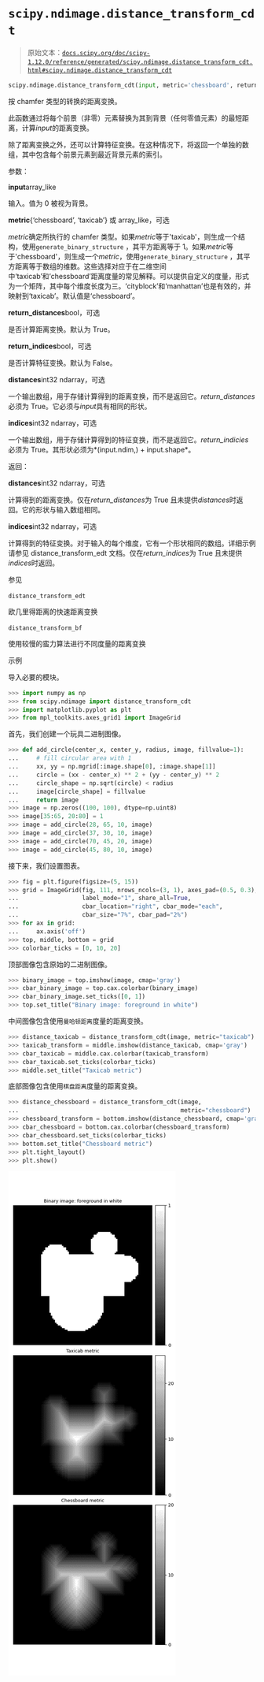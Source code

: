 # `scipy.ndimage.distance_transform_cdt`

> 原始文本：[`docs.scipy.org/doc/scipy-1.12.0/reference/generated/scipy.ndimage.distance_transform_cdt.html#scipy.ndimage.distance_transform_cdt`](https://docs.scipy.org/doc/scipy-1.12.0/reference/generated/scipy.ndimage.distance_transform_cdt.html#scipy.ndimage.distance_transform_cdt)

```py
scipy.ndimage.distance_transform_cdt(input, metric='chessboard', return_distances=True, return_indices=False, distances=None, indices=None)
```

按 chamfer 类型的转换的距离变换。

此函数通过将每个前景（非零）元素替换为其到背景（任何零值元素）的最短距离，计算*input*的距离变换。

除了距离变换之外，还可以计算特征变换。在这种情况下，将返回一个单独的数组，其中包含每个前景元素到最近背景元素的索引。

参数：

**input**array_like

输入。值为 0 被视为背景。

**metric**{‘chessboard’, ‘taxicab’} 或 array_like，可选

*metric*确定所执行的 chamfer 类型。如果*metric*等于'taxicab'，则生成一个结构，使用`generate_binary_structure` ，其平方距离等于 1。如果*metric*等于'chessboard'，则生成一个*metric*，使用`generate_binary_structure` ，其平方距离等于数组的维数。这些选择对应于在二维空间中‘taxicab’和‘chessboard’距离度量的常见解释。可以提供自定义的度量，形式为一个矩阵，其中每个维度长度为三。‘cityblock’和‘manhattan’也是有效的，并映射到‘taxicab’。默认值是‘chessboard’。

**return_distances**bool，可选

是否计算距离变换。默认为 True。

**return_indices**bool，可选

是否计算特征变换。默认为 False。

**distances**int32 ndarray，可选

一个输出数组，用于存储计算得到的距离变换，而不是返回它。*return_distances* 必须为 True。它必须与*input*具有相同的形状。

**indices**int32 ndarray，可选

一个输出数组，用于存储计算得到的特征变换，而不是返回它。*return_indicies* 必须为 True。其形状必须为*(input.ndim,) + input.shape*。

返回：

**distances**int32 ndarray，可选

计算得到的距离变换。仅在*return_distances*为 True 且未提供*distances*时返回。它的形状与输入数组相同。

**indices**int32 ndarray，可选

计算得到的特征变换。对于输入的每个维度，它有一个形状相同的数组。详细示例请参见 distance_transform_edt 文档。仅在*return_indices*为 True 且未提供*indices*时返回。

参见

`distance_transform_edt`

欧几里得距离的快速距离变换

`distance_transform_bf`

使用较慢的蛮力算法进行不同度量的距离变换

示例

导入必要的模块。

```py
>>> import numpy as np
>>> from scipy.ndimage import distance_transform_cdt
>>> import matplotlib.pyplot as plt
>>> from mpl_toolkits.axes_grid1 import ImageGrid 
```

首先，我们创建一个玩具二进制图像。

```py
>>> def add_circle(center_x, center_y, radius, image, fillvalue=1):
...     # fill circular area with 1
...     xx, yy = np.mgrid[:image.shape[0], :image.shape[1]]
...     circle = (xx - center_x) ** 2 + (yy - center_y) ** 2
...     circle_shape = np.sqrt(circle) < radius
...     image[circle_shape] = fillvalue
...     return image
>>> image = np.zeros((100, 100), dtype=np.uint8)
>>> image[35:65, 20:80] = 1
>>> image = add_circle(28, 65, 10, image)
>>> image = add_circle(37, 30, 10, image)
>>> image = add_circle(70, 45, 20, image)
>>> image = add_circle(45, 80, 10, image) 
```

接下来，我们设置图表。

```py
>>> fig = plt.figure(figsize=(5, 15))
>>> grid = ImageGrid(fig, 111, nrows_ncols=(3, 1), axes_pad=(0.5, 0.3),
...                  label_mode="1", share_all=True,
...                  cbar_location="right", cbar_mode="each",
...                  cbar_size="7%", cbar_pad="2%")
>>> for ax in grid:
...     ax.axis('off')
>>> top, middle, bottom = grid
>>> colorbar_ticks = [0, 10, 20] 
```

顶部图像包含原始的二进制图像。

```py
>>> binary_image = top.imshow(image, cmap='gray')
>>> cbar_binary_image = top.cax.colorbar(binary_image)
>>> cbar_binary_image.set_ticks([0, 1])
>>> top.set_title("Binary image: foreground in white") 
```

中间图像包含使用`曼哈顿距离`度量的距离变换。

```py
>>> distance_taxicab = distance_transform_cdt(image, metric="taxicab")
>>> taxicab_transform = middle.imshow(distance_taxicab, cmap='gray')
>>> cbar_taxicab = middle.cax.colorbar(taxicab_transform)
>>> cbar_taxicab.set_ticks(colorbar_ticks)
>>> middle.set_title("Taxicab metric") 
```

底部图像包含使用`棋盘距离`度量的距离变换。

```py
>>> distance_chessboard = distance_transform_cdt(image,
...                                              metric="chessboard")
>>> chessboard_transform = bottom.imshow(distance_chessboard, cmap='gray')
>>> cbar_chessboard = bottom.cax.colorbar(chessboard_transform)
>>> cbar_chessboard.set_ticks(colorbar_ticks)
>>> bottom.set_title("Chessboard metric")
>>> plt.tight_layout()
>>> plt.show() 
```

![../../_images/scipy-ndimage-distance_transform_cdt-1.png](img/15babeac83d803664db42532249c3cfe.png)
